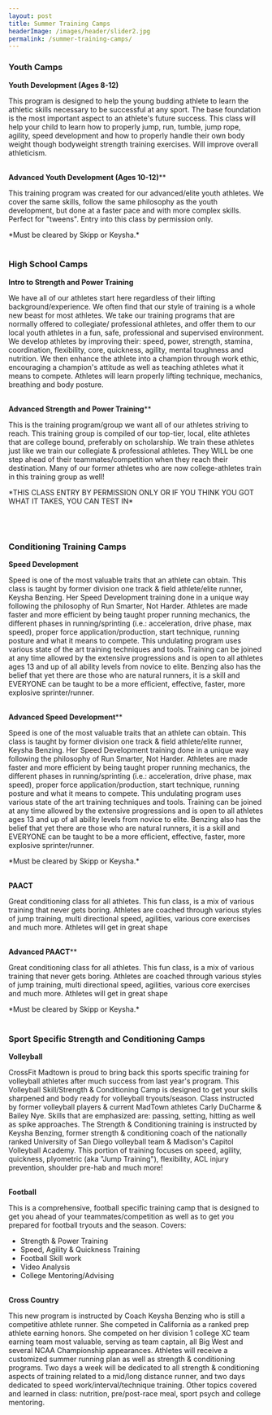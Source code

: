 ```yaml
---
layout: post
title: Summer Training Camps
headerImage: /images/header/slider2.jpg
permalink: /summer-training-camps/
---
```


### Youth Camps

**Youth Development (Ages 8-12)**

This program is designed to help the young budding athlete to learn the athletic skills necessary to be successful at any sport. The base foundation is the most important aspect to an athlete\'s future success. This class will help your child to learn how to properly jump, run, tumble, jump rope, agility, speed development and how to properly handle their own body weight though bodyweight strength training exercises. Will improve overall athleticism.
<br /><br />

**Advanced Youth Development (Ages 10-12)****

This training program was created for our advanced/elite youth athletes. We cover the same skills, follow the same philosophy as the youth development, but done at a faster pace and with more complex skills. Perfect for "tweens". Entry into this class by permission only.

\*Must be cleared by Skipp or Keysha.\*
<br /><br />

### High School Camps
 
**Intro to Strength and Power Training**

We have all of our athletes start here regardless of their lifting background/experience. We often find that our style of training is a whole new beast for most athletes. We take our training programs that are normally offered to collegiate/ professional athletes, and offer them to our local youth athletes in a fun, safe, professional and supervised environment. We develop athletes by improving their: speed, power, strength, stamina, coordination, flexibility, core, quickness, agility, mental toughness and nutrition. We then enhance the athlete into a champion through work ethic, encouraging a champion's attitude as well as teaching athletes what it means to compete. Athletes will learn properly lifting technique, mechanics, breathing and body posture.
<br /><br />

**Advanced Strength and Power Training****

This is the training program/group we want all of our athletes striving to reach. This training group is compiled of our top-tier, local, elite athletes that are college bound, preferably on scholarship. We train these athletes just like we train our collegiate & professional athletes. They WILL be one step ahead of their teammates/competition when they reach their destination. Many of our former athletes who are now college-athletes train in this training group as well!

\*THIS CLASS ENTRY BY PERMISSION ONLY OR IF YOU THINK YOU GOT WHAT IT TAKES, YOU CAN TEST IN\*

<br /><br />

### Conditioning Training Camps

**Speed Development**

Speed is one of the most valuable traits that an athlete can obtain. This class is taught by former division one track & field athlete/elite runner, Keysha Benzing. Her Speed Development training done in a unique way following the philosophy of Run Smarter, Not Harder. Athletes are made faster and more efficient by being taught proper running mechanics, the different phases in running/sprinting (i.e.: acceleration, drive phase, max speed), proper force application/production, start technique, running posture and what it means to compete. This undulating program uses various state of the art training techniques and tools. Training can be joined at any time allowed by the extensive progressions and is open to all athletes ages 13 and up of all ability levels from novice to elite. Benzing also has the belief that yet there are those who are natural runners, it is a skill and EVERYONE can be taught to be a more efficient, effective, faster, more explosive sprinter/runner.
<br /><br />

**Advanced Speed Development****

Speed is one of the most valuable traits that an athlete can obtain. This class is taught by former division one track & field athlete/elite runner, Keysha Benzing. Her Speed Development training done in a unique way following the philosophy of Run Smarter, Not Harder. Athletes are made faster and more efficient by being taught proper running mechanics, the different phases in running/sprinting (i.e.: acceleration, drive phase, max speed), proper force application/production, start technique, running posture and what it means to compete. This undulating program uses various state of the art training techniques and tools. Training can be joined at any time allowed by the extensive progressions and is open to all athletes ages 13 and up of all ability levels from novice to elite. Benzing also has the belief that yet there are those who are natural runners, it is a skill and EVERYONE can be taught to be a more efficient, effective, faster, more explosive sprinter/runner.

\*Must be cleared by Skipp or Keysha.\*
<br /><br />

**PAACT**

Great conditioning class for all athletes. This fun class, is a mix of various training that never gets boring. Athletes are coached through various styles of jump training, multi directional speed, agilities, various core exercises and much more. Athletes will get in great shape
<br /><br />

**Advanced PAACT****

Great conditioning class for all athletes. This fun class, is a mix of various training that never gets boring. Athletes are coached through various styles of jump training, multi directional speed, agilities, various core exercises and much more. Athletes will get in great shape

\*Must be cleared by Skipp or Keysha.\*
<br /><br />

### Sport Specific Strength and Conditioning Camps

**Volleyball**

CrossFit Madtown is proud to bring back this sports specific training for volleyball athletes after much success from last year\'s program. This Volleyball Skill/Strength & Conditioning Camp is designed to get your skills sharpened and body ready for volleyball tryouts/season. Class instructed by former volleyball players & current MadTown athletes Carly DuCharme & Bailey Nye. Skills that are emphasized are: passing, setting, hitting as well as spike approaches. The Strength & Conditioning training is instructed by Keysha Benzing, former strength & conditioning coach of the nationally ranked University of San Diego volleyball team & Madison\'s Capitol Volleyball Academy. This portion of training focuses on speed, agility, quickness, plyometric (aka \"Jump Training\"), flexibility, ACL injury prevention, shoulder pre-hab and much more!
<br /><br />

**Football**

This is a comprehensive, football specific training camp that is designed to get you ahead of your teammates/competition as well as to get you prepared for football tryouts and the season. Covers:

- Strength & Power Training
- Speed, Agility & Quickness Training
- Football Skill work
- Video Analysis
- College Mentoring/Advising
<br /><br />

**Cross Country**

This new program is instructed by Coach Keysha Benzing who is still a competitive athlete runner. She competed in California as a ranked prep athlete earning honors. She competed on her division 1 college XC team earning team most valuable, serving as team captain, all Big West and several NCAA Championship appearances. Athletes will receive a customized summer running plan as well as strength & conditioning programs. Two days a week will be dedicated to all strength & conditioning aspects of training related to a mid/long distance runner, and two days dedicated to speed work/interval/technique training. Other topics covered and learned in class: nutrition, pre/post-race meal, sport psych and college mentoring.
<br /><br />
